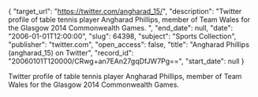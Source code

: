 {
  "target_url": "https://twitter.com/angharad_15/", 
  "description": "Twitter profile of table tennis player Angharad Phillips, member of Team Wales for the Glasgow 2014 Commonwealth Games. ", 
  "end_date": null, 
  "date": "2006-01-01T12:00:00", 
  "slug": 64398, 
  "subject": "Sports Collection", 
  "publisher": "twitter.com", 
  "open_access": false, 
  "title": "Angharad Phillips (angharad_15) on Twitter", 
  "record_id": "20060101T120000/CRwg+an7EAn27gqDfJW7Pg==", 
  "start_date": null
}

Twitter profile of table tennis player Angharad Phillips, member of Team Wales for the Glasgow 2014 Commonwealth Games. 